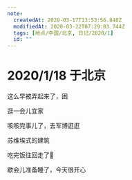 ```yaml
---
note:
  createdAt: 2020-03-17T13:53:56.848Z
  modifiedAt: 2020-03-22T07:29:03.744Z
  tags: [地点/中国/北京, 日记/2020/1]
  id: ""
---
```


# 2020/1/18 于北京

<!-- @timer "date":"Sat Jan 18 2020 07:19:18 GMT+0800 (CST)" -->

这么早被弄起来了，困

<!-- @timer "date":"Sat Jan 18 2020 10:50:49 GMT+0800 (CST)","duration":"about 4 hours" -->

逛一会儿宜家

<!-- @timer "date":"Sat Jan 18 2020 15:25:37 GMT+0800 (CST)","duration":"about 5 hours" -->

咳咳完事儿了，去军博逛逛

<!-- @timer "date":"Sat Jan 18 2020 15:33:27 GMT+0800 (CST)","duration":"8 minutes" -->

苏维埃式的建筑

<!-- @timer "date":"Sat Jan 18 2020 18:14:56 GMT+0800 (CST)","duration":"about 3 hours" -->

吃完饭往回走了:full_moon_with_face:

<!-- @timer "date":"Sat Jan 18 2020 21:28:32 GMT+0800 (CST)","duration":"about 3 hours" -->

歇会儿准备睡了，今天很开心
